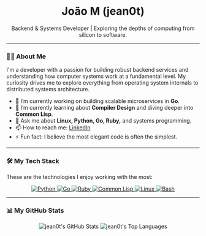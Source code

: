 <div align="center">
  <h1 align="center">João M (jean0t)</h1>
  <p align="center">
    Backend & Systems Developer | Exploring the depths of computing from silicon to software.
  </p>
</div>

---

### 👨‍💻 About Me
I'm a developer with a passion for building robust backend services and understanding how computer systems work at a fundamental level. My curiosity drives me to explore everything from operating system internals to distributed systems architecture.

- 🔭 I’m currently working on building scalable microservices in **Go**.
- 🌱 I’m currently learning about **Compiler Design** and diving deeper into **Common Lisp**.
- 💬 Ask me about **Linux, Python, Go, Ruby,** and systems programming.
- 📫 How to reach me: [LinkedIn](https://www.linkedin.com/in/joao-maurici0-m/)
- ⚡ Fun fact: I believe the most elegant code is often the simplest.

---

### 🛠️ My Tech Stack
These are the technologies I enjoy working with the most:

<p align="center">
  <a href="https://www.python.org" target="_blank" rel="noreferrer">
    <img src="https://img.shields.io/badge/Python-3776AB?style=for-the-badge&logo=python&logoColor=white" alt="Python"/>
  </a>
  <a href="https://golang.org" target="_blank" rel="noreferrer">
    <img src="https://img.shields.io/badge/Go-00ADD8?style=for-the-badge&logo=go&logoColor=white" alt="Go"/>
  </a>
  <a href="https://www.ruby-lang.org/en/" target="_blank" rel="noreferrer">
    <img src="https://img.shields.io/badge/Ruby-CC342D?style=for-the-badge&logo=ruby&logoColor=white" alt="Ruby"/>
  </a>
  <a href="https://lisp-lang.org/" target="_blank" rel="noreferrer">
    <img src="https://img.shields.io/badge/Common%20Lisp-333333?style=for-the-badge&logo=common-lisp&logoColor=white" alt="Common Lisp"/>
  </a>
  <a href="https://www.linux.org/" target="_blank" rel="noreferrer">
    <img src="https://img.shields.io/badge/Linux-FCC624?style=for-the-badge&logo=linux&logoColor=black" alt="Linux"/>
  </a>
  <a href="https://www.gnu.org/software/bash/" target="_blank" rel="noreferrer">
    <img src="https://img.shields.io/badge/Bash-4EAA25?style=for-the-badge&logo=gnu-bash&logoColor=white" alt="Bash"/>
  </a>
</p>

---

### 📊 My GitHub Stats
<p align="center">
  <img src="https://github-readme-stats.vercel.app/api?username=jean0t&show_icons=true&theme=transparent&hide_border=true&title_color=007ACC&icon_color=007ACC&text_color=c9d1d9&bg_color=00000000" alt="jean0t's GitHub Stats" />
  <img src="https://github-readme-stats.vercel.app/api/top-langs/?username=jean0t&layout=compact&theme=transparent&hide_border=true&title_color=007ACC&text_color=c9d1d9&bg_color=00000000&langs_count=6" alt="jean0t's Top Languages" />
</p>
